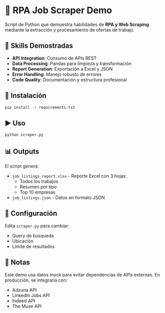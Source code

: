 # 🤖 RPA Job Scraper Demo

Script de Python que demuestra habilidades de **RPA y Web Scraping** mediante la extracción y procesamiento de ofertas de trabajo.

## 🎯 Skills Demostradas

- **API Integration**: Consumo de APIs REST
- **Data Processing**: Pandas para limpieza y transformación
- **Report Generation**: Exportación a Excel y JSON
- **Error Handling**: Manejo robusto de errores
- **Code Quality**: Documentación y estructura profesional

## 🚀 Instalación

```bash
pip install -r requirements.txt
```

## ▶️ Uso

```bash
python scraper.py
```

## 📊 Outputs

El script genera:
- `job_listings_report.xlsx` - Reporte Excel con 3 hojas:
  - Todos los trabajos
  - Resumen por tipo
  - Top 10 empresas
- `job_listings.json` - Datos en formato JSON

## 🔧 Configuración

Edita `scraper.py` para cambiar:
- Query de búsqueda
- Ubicación
- Límite de resultados

## 📝 Notas

Este demo usa datos mock para evitar dependencias de APIs externas. En producción, se integraría con:
- Adzuna API
- LinkedIn Jobs API
- Indeed API
- The Muse API
